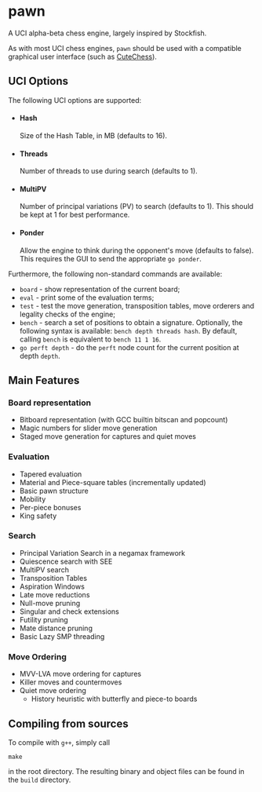 # pawn
A UCI alpha-beta chess engine, largely inspired by Stockfish.

As with most UCI chess engines, `pawn` should be used with a compatible graphical user interface (such as [CuteChess](https://github.com/cutechess/cutechess)).

## UCI Options
The following UCI options are supported:
- #### Hash
  Size of the Hash Table, in MB (defaults to 16).
  
- #### Threads
  Number of threads to use during search (defaults to 1).
 
- #### MultiPV
  Number of principal variations (PV) to search (defaults to 1). This should be kept at 1 for best performance.
 
- #### Ponder
  Allow the engine to think during the opponent's move (defaults to false). This requires the GUI to send the appropriate `go ponder`.
  
Furthermore, the following non-standard commands are available:
- `board` - show representation of the current board;
- `eval` - print some of the evaluation terms;
- `test` - test the move generation, transposition tables, move orderers and legality checks of the engine;
- `bench` - search a set of positions to obtain a signature. Optionally, the following syntax is available: `bench depth threads hash`. By default, calling `bench` is equivalent to `bench 11 1 16`.
- `go perft depth` - do the `perft` node count for the current position at depth `depth`.

## Main Features

### Board representation
- Bitboard representation (with GCC builtin bitscan and popcount) 
- Magic numbers for slider move generation
- Staged move generation for captures and quiet moves
### Evaluation
- Tapered evaluation
- Material and Piece-square tables (incrementally updated)
- Basic pawn structure
- Mobility
- Per-piece bonuses
- King safety
### Search
- Principal Variation Search in a negamax framework
- Quiescence search with SEE
- MultiPV search
- Transposition Tables
- Aspiration Windows
- Late move reductions
- Null-move pruning
- Singular and check extensions
- Futility pruning
- Mate distance pruning
- Basic Lazy SMP threading
### Move Ordering
- MVV-LVA move ordering for captures
- Killer moves and countermoves
- Quiet move ordering
  - History heuristic with butterfly and piece-to boards

## Compiling from sources
To compile with `g++`, simply call
```
make
```
in the root directory. The resulting binary and object files can be found in the `build` directory.

